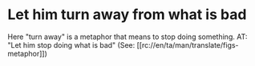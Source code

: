 # Let him turn away from what is bad

Here "turn away" is a metaphor that means to stop doing something. AT: "Let him stop doing what is bad" (See: [[rc://en/ta/man/translate/figs-metaphor]])

